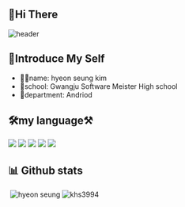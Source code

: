
## 👋Hi There

![header](https://capsule-render.vercel.app/api?type=waving&color=gradient&height=300&section=header&text=hyeon%20seung&fontSize=85)
## 📝Introduce My Self
* 🙋‍♂️name: hyeon seung kim
* 💒school: Gwangju Software Meister High school
* 🎨department: Andriod

## 🛠my language⚒
<img src="https://img.shields.io/badge/Kotlin-A0AFFF?style=flat-square&logo=Kotlin&logoColor=white"/> </a><img src="https://img.shields.io/badge/Java-0A6ECD?style=flat-square&logo=Java&logoColor=white"/> </a><img src="https://img.shields.io/badge/JavaScript-FAEB78?style=flat-square&logo=JavaScript&logoColor=white"/> </a><img src="https://img.shields.io/badge/HTML5-F06464?style=flat-square&logo=HTML5&logoColor=white"/> </a><img src="https://img.shields.io/badge/C-1E90FF?style=flat-square&logo=C&logoColor=white"/> </a>

## 📊 Github stats
 <p>&nbsp;<img align="center" src="https://github-readme-stats.vercel.app/api?username=khs3994&theme=chartreuse-white&show_icons=true&locale=en" alt="hyeon seung" />&nbsp;<img align="center" src="https://github-readme-stats.vercel.app/api/top-langs?username=khs3994&show_icons=true&locale=en&" alt="khs3994" /></p>
<!--
**khs3994/khs3994** is a ✨ _special_ ✨ repository because its `README.md` (this file) appears on your GitHub profile.

Here are some ideas to get you started:

- 🔭 I’m currently working on ...
- 🌱 I’m currently learning ...
- 👯 I’m looking to collaborate on ...
- 🤔 I’m looking for help with ...
- 💬 Ask me about ...
- 📫 How to reach me: ...
- 😄 Pronouns: ...
- ⚡ Fun fact: ...
-->
